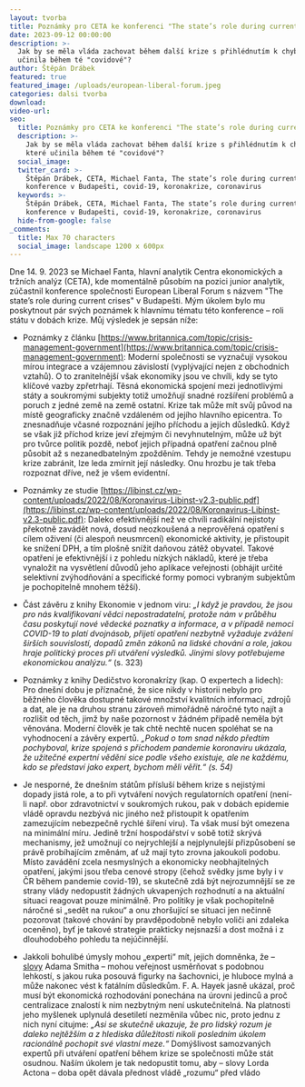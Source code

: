 ```yaml
---
layout: tvorba
title: Poznámky pro CETA ke konferenci "The state’s role during current crises"
date: 2023-09-12 00:00:00
description: >-
  Jak by se měla vláda zachovat během další krize s přihlédnutím k chybám, které
  učinila během té "covidové"?
author: Štěpán Drábek
featured: true
featured_image: /uploads/european-liberal-forum.jpeg
categories: dalsi tvorba
download:
video-url:
seo:
  title: Poznámky pro CETA ke konferenci "The state’s role during current crises"
  description: >-
    Jak by se měla vláda zachovat během další krize s přihlédnutím k chybám,
    které učinila během té "covidové"?
  social_image:
  twitter_card: >-
    Štěpán Drábek, CETA, Michael Fanta, The state’s role during current crises,
    konference v Budapešti, covid-19, koronakrize, coronavirus
  keywords: >-
    Štěpán Drábek, CETA, Michael Fanta, The state’s role during current crises,
    konference v Budapešti, covid-19, koronakrize, coronavirus
  hide-from-google: false
_comments:
  title: Max 70 characters
  social_image: landscape 1200 x 600px
---
```

Dne 14. 9. 2023 se Michael Fanta, hlavní analytik Centra ekonomických a tržních analýz (CETA), kde momentálně působím na pozici junior analytik, zúčastnil konference společnosti European Liberal Forum s názvem "The state’s role during current crises" v Budapešti. Mým úkolem bylo mu poskytnout pár svých poznámek k hlavnímu tématu této konference – roli státu v dobách krize. Můj výsledek je sepsán níže:



* Poznámky z článku [https://www.britannica.com/topic/crisis-management-government](https://www.britannica.com/topic/crisis-management-government): Moderní společnosti se vyznačují vysokou mírou integrace a vzájemnou závislostí (vyplývající nejen z obchodních vztahů). O to zranitelnější však ekonomiky jsou ve chvíli, kdy se tyto klíčové vazby zpřetrhají. Těsná ekonomická spojení mezi jednotlivými státy a soukromými subjekty totiž umožňují snadné rozšíření problémů a poruch z jedné země na země ostatní. Krize tak může mít svůj původ na místě geograficky značně vzdáleném od jejího hlavního epicentra. To znesnadňuje včasné rozpoznání jejího příchodu a jejích důsledků. Když se však již příchod krize jeví zřejmým či nevyhnutelným, může už být pro tvůrce politik pozdě, neboť jejich případná opatření začnou plně působit až s nezanedbatelným zpožděním. Tehdy je nemožné vzestupu krize zabránit, lze leda zmírnit její následky. Onu hrozbu je tak třeba rozpoznat dříve, než je všem evidentní.



* Poznámky ze studie [https://libinst.cz/wp-content/uploads/2022/08/Koronavirus-Libinst-v2.3-public.pdf](https://libinst.cz/wp-content/uploads/2022/08/Koronavirus-Libinst-v2.3-public.pdf): Daleko efektivnější než ve chvíli radikální nejistoty překotně zavádět nová, dosud neozkoušená a neprověřená opatření s cílem oživení (či alespoň neusmrcení) ekonomické aktivity, je přistoupit ke snížení DPH, a tím plošně snížit daňovou zátěž obyvatel. Takové opatření je efektivnější i z pohledu nízkých nákladů, které je třeba vynaložit na vysvětlení důvodů jeho aplikace veřejnosti (obhájit určité selektivní zvýhodňování a specifické formy pomoci vybraným subjektům je pochopitelně mnohem těžší).



* Část závěru z knihy Ekonomie v jednom viru: *„I když je pravdou, že jsou pro nás kvalifikovaní vědci nepostradatelní, protože nám v průběhu času poskytují nové vědecké poznatky a informace, a v případě nemoci COVID-19 to platí dvojnásob, přijetí opatření nezbytně vyžaduje zvážení širších souvislostí, dopadů změn zákonů na lidské chování a role, jakou hraje politický proces při utváření výsledků. Jinými slovy potřebujeme ekonomickou analýzu.“* (s. 323)



* Poznámky z knihy Dedičstvo koronakrízy (kap. O expertech a lidech): Pro dnešní dobu je příznačné, že sice nikdy v historii nebylo pro běžného člověka dostupné takové množství kvalitních informací, zdrojů a dat, ale je na druhou stranu zároveň mimořádně náročné tyto najít a rozlišit od těch, jimž by naše pozornost v žádném případě neměla být věnována. Moderní člověk je tak chtě nechtě nucen spoléhat se na vyhodnocení a závěry expertů. *„Pokud o tom snad někdo předtím pochyboval, krize spojená s příchodem pandemie koronaviru ukázala, že užitečné expertní vědění sice podle všeho existuje, ale ne každému, kdo se představí jako expert, bychom měli věřit.“ (s. 54)*



* Je nesporné, že dnešním státům přísluší během krize s nejistými dopady jistá role, a to při vytváření nových regulatorních opatření (není-li např. obor zdravotnictví v soukromých rukou, pak v dobách epidemie vládě opravdu nezbývá nic jiného než přistoupit k opatřením zamezujícím nebezpečně rychlé šíření viru). Ta však musí být omezena na minimální míru. Jedině tržní hospodářství v sobě totiž skrývá mechanismy, jež umožnují co nejrychlejší a nejplynulejší přizpůsobení se právě probíhajícím změnám, ať už mají tyto zrovna jakoukoli podobu. Místo zavádění zcela nesmyslných a ekonomicky neobhajitelných opatření, jakými jsou třeba cenové stropy (čehož svědky jsme byly i v ČR během pandemie covid-19), se skutečně zdá být nejrozumnější se ze strany vlády nedopustit žádných ukvapených rozhodnutí a na aktuální situaci reagovat pouze minimálně. Pro politiky je však pochopitelně náročné si „sedět na rukou“ a onu zhoršující se situaci jen nečinně pozorovat (takové chování by pravděpodobně nebylo voliči ani zdaleka oceněno), byť je takové strategie prakticky nejsnazší a dost možná i z dlouhodobého pohledu ta nejúčinnější.



* Jakkoli bohulibé úmysly mohou „experti“ mít, jejich domněnka, že – [slovy](https://libinst.cz/wp-content/uploads/2019/09/smith_tms.pdf) Adama Smitha – mohou veřejnost usměrňovat s podobnou lehkostí, s jakou ruka posouvá figurky na šachovnici, je hluboce mylná a může nakonec vést k fatálním důsledkům. F. A. Hayek jasně ukázal, proč musí být ekonomická rozhodování ponechána na úrovni jedinců a proč centralizace znalostí k nim nezbytným není uskutečnitelná. Na platnosti jeho myšlenek uplynulá desetiletí nezměnila vůbec nic, proto jednu z nich nyní citujme: *„Asi se skutečně ukazuje, že pro lidský rozum je daleko nejtěžším a z hlediska důležitosti nikoli posledním úkolem racionálně pochopit své vlastní meze.“* Domýšlivost samozvaných expertů při utváření opatření během krize se společnosti může stát osudnou. Naším úkolem je tak nedopustit tomu, aby – slovy Lorda Actona – doba opět dávala přednost vládě „rozumu“ před vládo